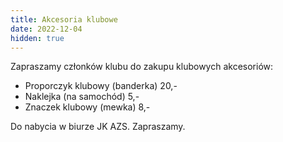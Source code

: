 ```yaml
---
title: Akcesoria klubowe
date: 2022-12-04
hidden: true
---
```


Zapraszamy członków klubu do zakupu klubowych akcesoriów:

- Proporczyk klubowy (banderka) 20,-
- Naklejka (na samochód) 5,-
- Znaczek klubowy (mewka) 8,-

Do nabycia w biurze JK AZS. Zapraszamy.
